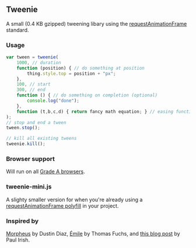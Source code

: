 Tweenie
-------
A small (0.4 KB gzipped) tweening libary using the [requestAnimationFrame](http://webstuff.nfshost.com/anim-timing/Overview.html) standard.

### Usage

``` js
var tween = tweenie(
	1000, // duration
	function (position) { // do something at position
		thing.style.top = position + "px";
	},
	100, // start
	300, // end
	function () { // do something on completion (optional)
		console.log("done");
	},
	function (t,b,c,d) { return fancy math equation; } // easing function (optional)
);
// stop and end a tween
tween.stop();

// kill all existing tweens
tweenie.kill();
```

### Browser support

Will run on all [Grade A browsers](http://yuilibrary.com/yui/docs/tutorials/gbs/).

### tweenie-mini.js

A slighty smaller version for when you're already using a [requestAnimationFrame polyfill](https://gist.github.com/1579671) in your project.

### Inspired by

[Morpheus](https://github.com/ded/morpheus/) by Dustin Diaz, [Émile](https://github.com/madrobby/emile/) by Thomas Fuchs, and [this blog post](http://paulirish.com/2011/requestanimationframe-for-smart-animating/) by Paul Irish.